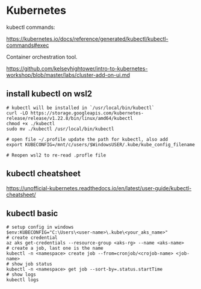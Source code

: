 # Kubernetes

kubectl commands:

https://kubernetes.io/docs/reference/generated/kubectl/kubectl-commands#exec

Container orchestration tool.

https://github.com/kelseyhightower/intro-to-kubernetes-workshop/blob/master/labs/cluster-add-on-ui.md


## install kubectl on wsl2
```
# kubectl will be installed in `/usr/local/bin/kubectl`
curl -LO https://storage.googleapis.com/kubernetes-release/release/v1.22.8/bin/linux/amd64/kubectl
chmod +x ./kubectl
sudo mv ./kubectl /usr/local/bin/kubectl

# open file ~/.profile update the path for kubectl, also add
export KUBECONFIG=/mnt/c/users/$WindowsUSER/.kube/kube_config_filename

# Reopen wsl2 to re-read .profle file
```

## kubectl cheatsheet
https://unofficial-kubernetes.readthedocs.io/en/latest/user-guide/kubectl-cheatsheet/

## kubectl basic
```
# setup config in windows
$env:KUBECONFIG="C:\Users\<user-name>\.kube\<your_aks_name>"
# create credential
az aks get-credentials --resource-group <aks-rg> --name <aks-name>
# create a job, last one is the name
kubectl -n <namespace> create job --from=cronjob/<crojob-name> <job-name>
# show job status
kubectl -n <namespace> get job --sort-by=.status.startTime
# show logs
kubectl logs
```
